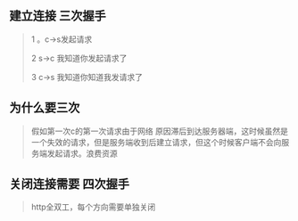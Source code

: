 ## 建立连接  三次握手

> 1 。c-&gt;s发起请求
>
> 2 s-&gt;c 我知道你发起请求了
>
> 3 c-&gt;s  我知道你知道我发请求了

## 为什么要三次

> 假如第一次c的第一次请求由于网络 原因滞后到达服务器端，这时候虽然是一个失效的请求，但是服务端收到后建立请求，但这个时候客户端不会向服务端发起请求。浪费资源

## 关闭连接需要 四次握手

> http全双工，每个方向需要单独关闭



